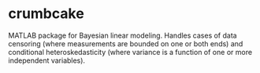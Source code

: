 # crumbcake
MATLAB package for Bayesian linear modeling.  Handles cases of data censoring (where measurements are bounded on one or both ends) and conditional heteroskedasticity (where variance is a function of one or more independent variables).
